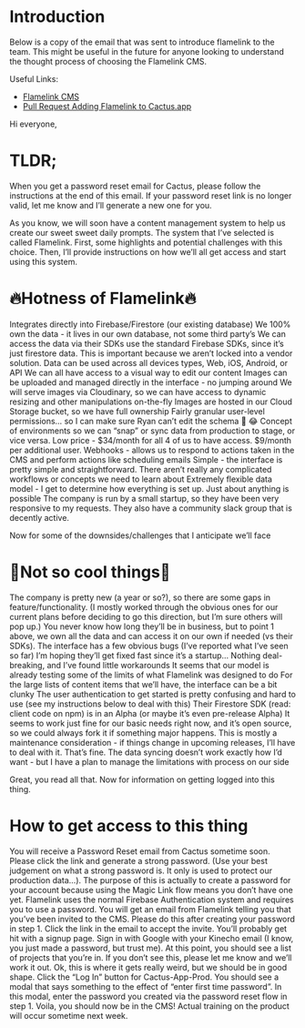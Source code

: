 # Introduction
Below is a copy of the email that was sent to introduce flamelink to the team. This might be useful in the future for anyone looking to understand the thought process of choosing the Flamelink CMS.


Useful Links:
- [Flamelink CMS](https://flamelink.io)
- [Pull Request Adding Flamelink to Cactus.app](https://github.com/Kinecho/cactus/pull/32)


Hi everyone, 

# TLDR;
When you get a password reset email for Cactus, please follow the instructions at the end of this email. 
If your password reset link is no longer valid, let me know and I’ll generate a new one for you.

As you know, we will soon have a content management system to help us create our sweet sweet daily prompts. The system that I’ve selected is called Flamelink. First, some highlights and potential challenges with this choice. Then, I’ll provide instructions on how we’ll all get access and start using this system. 

# 🔥Hotness of Flamelink🔥
Integrates directly into Firebase/Firestore (our existing database)
We 100% own the data - it lives in our own database, not some third party’s
We can access the data via their SDKs use the standard Firebase SDKs, since it’s just firestore data. This is important because we aren’t locked into a vendor solution.
Data can be used across all devices types, Web, iOS, Android, or API
We can all have access to a visual way to edit our content
Images can be uploaded and managed directly in the interface - no jumping around
We will serve images via Cloudinary, so we can have access to dynamic resizing and other manipulations on-the-fly
Images are hosted in our Cloud Storage bucket, so we have full ownership
Fairly granular user-level permissions… so I can make sure Ryan can’t edit the schema 🤣 😂
Concept of environments so we can “snap” or sync data from production to stage, or vice versa. 
Low price - $34/month for all 4 of us to have access. $9/month per additional user. 
Webhooks - allows us to respond to actions taken in the CMS and perform actions like scheduling emails
Simple - the interface is pretty simple and straightforward. There aren’t really any complicated workflows or concepts we need to learn about
Extremely flexible data model - I get to determine how everything is set up. Just about anything is possible
The company is run by a small startup, so they have been very responsive to my requests. They also have a community slack group that is decently active.

Now for some of the downsides/challenges that I anticipate we’ll face

# 🥶Not so cool things🥶
The company is pretty new (a year or so?), so there are some gaps in feature/functionality. (I mostly worked through the obvious ones for our current plans before deciding to go this direction, but I’m sure others will pop up.)
You never know how long they’ll be in business, but to point 1 above, we own all the data and can access it on our own if needed (vs their SDKs).
The interface has a few obvious bugs (I’ve reported what I’ve seen so far)
I’m hoping they’ll get fixed fast since it’s a startup…
Nothing deal-breaking, and I’ve found little workarounds 
It seems that our model is already testing some of the limits of what Flamelink was designed to do
For the large lists of content items that we’ll have, the interface can be a bit clunky
The user authentication to get started is pretty confusing and hard to use (see my instructions below to deal with this)
Their Firestore SDK (read: client code on npm) is in an Alpha (or maybe it’s even pre-release Alpha)
It seems to work just fine for our basic needs right now, and it’s open source, so we could always fork it if something major happens. 
This is mostly a maintenance consideration - if things change in upcoming releases, I’ll have to deal with it. That’s fine. 
The data syncing doesn’t work exactly how I’d want - but I have a plan to manage the limitations with process on our side

Great, you read all that. Now for information on getting logged into this thing. 

# How to get access to this thing
You will receive a Password Reset email from Cactus sometime soon. Please click the link and generate a strong password. (Use your best judgement on what a strong password is. It only is used to protect our production data…). The purpose of this is actually to create a password for your account because using the Magic Link flow means you don’t have one yet. Flamelink uses the normal Firebase Authentication system and requires you to use a password.
You will get an email from Flamelink telling you that you’ve been invited to the CMS. Please do this after creating your password in step 1. Click the link in the email to accept the invite.
You’ll probably get hit with a signup page. Sign in with Google with your Kinecho email (I know, you just made a password, but trust me).
At this point, you should see a list of projects that you’re in. If you don’t see this, please let me know and we’ll work it out.
Ok, this is where it gets really weird, but we should be in good shape. Click the “Log In” button for Cactus-App-Prod. You should see a modal that says something to the effect of “enter first time password”. 
In this modal, enter the password you created via the password reset flow in step 1.
Voila, you should now be in the CMS! Actual training on the product will occur sometime next week. 